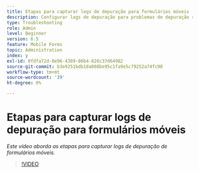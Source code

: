 ```yaml
---
title: Etapas para capturar logs de depuração para formulários móveis
description: Configurar logs de depuração para problemas de depuração relacionados a formulários móveis
type: Troubleshooting
role: Admin
level: Beginner
version: 6.5
feature: Mobile Forms
topic: Administration
index: y
exl-id: 0fdfa72d-0e96-4389-86b4-826c37d64982
source-git-commit: b3e9251bdb18a008be95c1fa9e5c79252a74fc98
workflow-type: tm+mt
source-wordcount: '39'
ht-degree: 0%

---
```


# Etapas para capturar logs de depuração para formulários móveis

*Este vídeo aborda as etapas para capturar logs de depuração de formulários móveis.*

>[!VIDEO](https://video.tv.adobe.com/v/335516?quality=12&learn=on)

